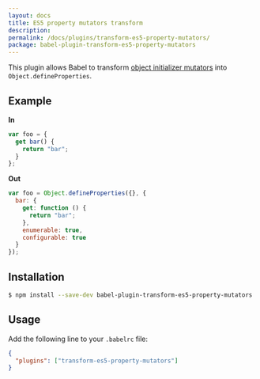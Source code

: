 ```yaml
---
layout: docs
title: ES5 property mutators transform
description:
permalink: /docs/plugins/transform-es5-property-mutators/
package: babel-plugin-transform-es5-property-mutators
---
```


This plugin allows Babel to transform [object initializer mutators](https://developer.mozilla.org/en-US/docs/Web/JavaScript/Reference/Operators/Object_initializer#Method_definitions) into `Object.defineProperties`.

## Example

**In**

```javascript
var foo = {
  get bar() {
    return "bar";
  }
};
```

**Out**

```javascript
var foo = Object.defineProperties({}, {
  bar: {
    get: function () {
      return "bar";
    },
    enumerable: true,
    configurable: true
  }
});
```

## Installation

```sh
$ npm install --save-dev babel-plugin-transform-es5-property-mutators
```

## Usage

Add the following line to your `.babelrc` file:

```json
{
  "plugins": ["transform-es5-property-mutators"]
}
```
